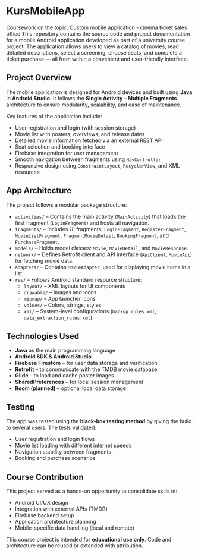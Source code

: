 # KursMobileApp
Coursework on the topic: Custom mobile application - cinema ticket sales office
This repository contains the source code and project documentation for a mobile Android application developed as part of a university course project. The application allows users to view a catalog of movies, read detailed descriptions, select a screening, choose seats, and complete a ticket purchase — all from within a convenient and user-friendly interface.
## Project Overview

The mobile application is designed for Android devices and built using **Java** in **Android Studio**. It follows the **Single Activity – Multiple Fragments** architecture to ensure modularity, scalability, and ease of maintenance.

Key features of the application include:
- User registration and login (with session storage)
- Movie list with posters, overviews, and release dates
- Detailed movie information fetched via an external REST API
- Seat selection and booking interface
- Firebase integration for user management
- Smooth navigation between fragments using `NavController`
- Responsive design using `ConstraintLayout`, `RecyclerView`, and XML resources

## App Architecture

The project follows a modular package structure:

- `activities/` – Contains the main activity (`MainActivity`) that loads the first fragment (`LoginFragment`) and hosts all navigation.
- `fragments/` – Includes UI fragments: `LoginFragment`, `RegisterFragment`, `MovieListFragment`, `FragmentMovieDetail`, `BookingFragment`, and `PurchaseFragment`.
- `models/` – Holds model classes: `Movie`, `MovieDetail`, and `MovieResponse`.
- `network/` – Defines Retrofit client and API interface (`ApiClient`, `MovieApi`) for fetching movie data.
- `adapters/` – Contains `MovieAdapter`, used for displaying movie items in a list.
- `res/` – Follows Android standard resource structure:
  - `layout/` – XML layouts for UI components
  - `drawable/` – Images and icons
  - `mipmap/` – App launcher icons
  - `values/` – Colors, strings, styles
  - `xml/` – System-level configurations (`backup_rules.xml`, `data_extraction_rules.xml`)

## Technologies Used

- **Java** as the main programming language  
- **Android SDK & Android Studio**  
- **Firebase Firestore** – for user data storage and verification  
- **Retrofit** – to communicate with the TMDB movie database  
- **Glide** – to load and cache poster images  
- **SharedPreferences** – for local session management  
- **Room (planned)** – optional local data storage

## Testing

The app was tested using the **black-box testing method** by giving the build to several users. The tests validated:
- User registration and login flows
- Movie list loading with different internet speeds
- Navigation stability between fragments
- Booking and purchase scenarios

## Course Contribution

This project served as a hands-on opportunity to consolidate skills in:
- Android UI/UX design
- Integration with external APIs (TMDB)
- Firebase backend setup
- Application architecture planning
- Mobile-specific data handling (local and remote)

This course project is intended for **educational use only**. Code and architecture can be reused or extended with attribution.

